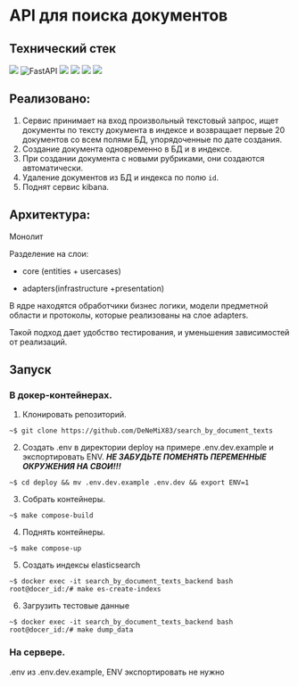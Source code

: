 # API для поиска документов

## Технический стек

  

![](https://img.shields.io/badge/-Python-386e9d?style=for-the-badge&logo=Python&logoColor=ffd241&) ![FastAPI](https://img.shields.io/badge/FastAPI-323330?style=for-the-badge&logo=FastAPI) ![](https://img.shields.io/badge/-Elasticsearch-005571?style=for-the-badge&logo=Elasticsearch&logoColor=white) ![](https://img.shields.io/badge/-Kibana-005571?style=for-the-badge&logo=Kibana&logoColor=white) ![](https://img.shields.io/badge/-Postgresql-%232c3e50?style=for-the-badge&logo=Postgresql) ![](https://img.shields.io/badge/Docker%20Compose-2496ED?style=for-the-badge&logo=docker&logoColor=white)

  

## Реализовано:

1. Сервис принимает на вход произвольный текстовый запрос, ищет документы по тексту документа в индексе и возвращает первые 20 документов со всем полями БД, упорядоченные по дате создания.
2. Создание документа одновременно в БД и в индексе.
3. При создании документа с новыми рубриками, они создаются автоматически.
4. Удаление документов из БД и индекса по полю `id`.
5. Поднят сервис kibana.

## Архитектура:

Монолит

Разделение на слои:

- core (entities + usercases)

- adapters(infrastructure +presentation)

В ядре находятся обработчики бизнес логики, модели предметной области и протоколы, которые реализованы на слое adapters.

Такой подход дает удобство тестирования, и уменьшения зависимостей от реализаций.  

## Запуск

### В докер-контейнерах.

1. Клонировать репозиторий.

```
~$ git clone https://github.com/DeNeMiX83/search_by_document_texts
```

2. Создать .env в директории deploy на примере .env.dev.example и экспортировать ENV. **_НЕ ЗАБУДЬТЕ ПОМЕНЯТЬ ПЕРЕМЕННЫЕ ОКРУЖЕНИЯ НА СВОИ!!!_**

```
~$ cd deploy && mv .env.dev.example .env.dev && export ENV=1
```

3. Собрать контейнеры.

```
~$ make compose-build
```

4. Поднять контейнеры.

```
~$ make compose-up
```

5. Создать индексы elasticsearch
```
~$ docker exec -it search_by_document_texts_backend bash
root@docer_id:/# make es-create-indexs
```

6. Загрузить тестовые данные
```
~$ docker exec -it search_by_document_texts_backend bash
root@docer_id:/# make dump_data
```
  
### На сервере.

.env из .env.dev.example, ENV экспортировать не нужно